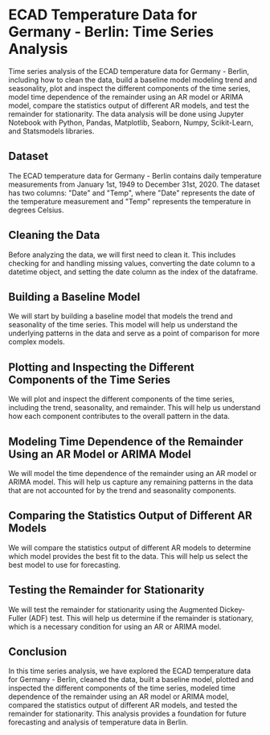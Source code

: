 # ECAD Temperature Data for Germany - Berlin: Time Series Analysis

Time series analysis of the ECAD temperature data for Germany - Berlin, including how to clean the data, build a baseline model modeling trend and seasonality, plot and inspect the different components of the time series, model time dependence of the remainder using an AR model or ARIMA model, compare the statistics output of different AR models, and test the remainder for stationarity. The data analysis will be done using Jupyter Notebook with Python, Pandas, Matplotlib, Seaborn, Numpy, Scikit-Learn, and Statsmodels libraries.

## Dataset
The ECAD temperature data for Germany - Berlin contains daily temperature measurements from January 1st, 1949 to December 31st, 2020. The dataset has two columns: "Date" and "Temp", where "Date" represents the date of the temperature measurement and "Temp" represents the temperature in degrees Celsius.

## Cleaning the Data
Before analyzing the data, we will first need to clean it. This includes checking for and handling missing values, converting the date column to a datetime object, and setting the date column as the index of the dataframe.

## Building a Baseline Model
We will start by building a baseline model that models the trend and seasonality of the time series. This model will help us understand the underlying patterns in the data and serve as a point of comparison for more complex models.

## Plotting and Inspecting the Different Components of the Time Series
We will plot and inspect the different components of the time series, including the trend, seasonality, and remainder. This will help us understand how each component contributes to the overall pattern in the data.

## Modeling Time Dependence of the Remainder Using an AR Model or ARIMA Model
We will model the time dependence of the remainder using an AR model or ARIMA model. This will help us capture any remaining patterns in the data that are not accounted for by the trend and seasonality components.

## Comparing the Statistics Output of Different AR Models
We will compare the statistics output of different AR models to determine which model provides the best fit to the data. This will help us select the best model to use for forecasting.

## Testing the Remainder for Stationarity
We will test the remainder for stationarity using the Augmented Dickey-Fuller (ADF) test. This will help us determine if the remainder is stationary, which is a necessary condition for using an AR or ARIMA model.

## Conclusion
In this time series analysis, we have explored the ECAD temperature data for Germany - Berlin, cleaned the data, built a baseline model, plotted and inspected the different components of the time series, modeled time dependence of the remainder using an AR model or ARIMA model, compared the statistics output of different AR models, and tested the remainder for stationarity. This analysis provides a foundation for future forecasting and analysis of temperature data in Berlin.
